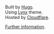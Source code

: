 Built by [Hugo](https://github.com/gohugoio/hugo). \
Using [Lynx](https://github.com/jpanther/lynx/) theme. \
Hosted by [Cloudflare](https://pages.cloudflare.com/). 

[Further information]().
